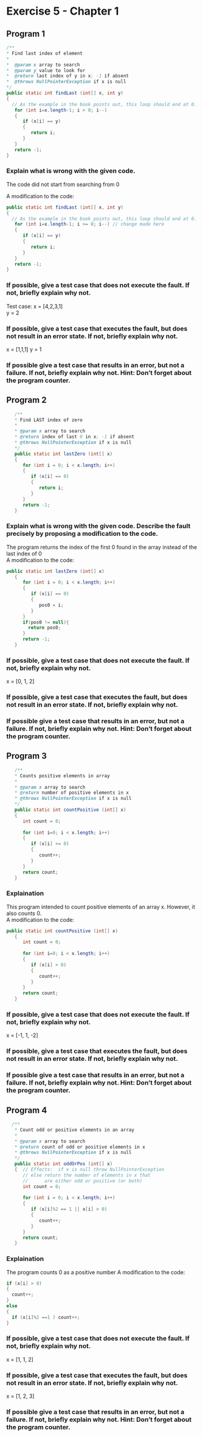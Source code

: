# Exercise 5 - Chapter 1

## Program 1
```java
/**
* Find last index of element
* 
*  @param x array to search
*  @param y value to look for
*  @return last index of y in x; -1 if absent
*  @throws NullPointerException if x is null
*/
public static int findLast (int[] x, int y)
{ 
  // As the example in the book points out, this loop should end at 0.
   for (int i=x.length-1; i > 0; i--)
   {
      if (x[i] == y) 
      {
         return i;
      }
   }
   return -1;
}
```

### Explain what is wrong with the given code.

The code did not start from searching from 0

A modification to the code:
```java
public static int findLast (int[] x, int y)
{ 
  // As the example in the book points out, this loop should end at 0.
   for (int i=x.length-1; i >= 0; i--) // change made here
   {
      if (x[i] == y) 
      {
         return i;
      }
   }
   return -1;
}
```

### If possible, give a test case that does not execute the fault. If not, briefly explain why not.
Test case:
x = [4,2,3,1]  
y = 2

### If possible, give a test case that executes the fault, but does not result in an error state. If not, briefly explain why not.
x = [1,1,1]
y = 1

### If possible give a test case that results in an error, but not a failure. If not, briefly explain why not. Hint: Don’t forget about the program counter.

## Program 2
```java
   /**
   * Find LAST index of zero
   *
   * @param x array to search
   * @return index of last 0 in x; -1 if absent
   * @throws NullPointerException if x is null
   */
   public static int lastZero (int[] x)
   {
      for (int i = 0; i < x.length; i++)
      {
         if (x[i] == 0)
         {
            return i;
         }
      }
      return -1;
   }
```

### Explain what is wrong with the given code. Describe the fault precisely by proposing a modification to the code.
The program returns the index of the first 0 found in the array instead of the last index of 0  
A modification to the code:  
```java
public static int lastZero (int[] x)
   {
      for (int i = 0; i < x.length; i++)
      {
         if (x[i] == 0)
         {
            pos0 = i;
         }
      }
      if(pos0 != null){
      	return pos0;
      }
      return -1;
   }
```

### If possible, give a test case that does not execute the fault. If not, briefly explain why not.
x = [0, 1, 2]

### If possible, give a test case that executes the fault, but does not result in an error state. If not, briefly explain why not.

### If possible give a test case that results in an error, but not a failure. If not, briefly explain why not. Hint: Don’t forget about the program counter.

## Program 3
```java
   /** 
   * Counts positive elements in array
   *
   * @param x array to search
   * @return number of positive elements in x
   * @throws NullPointerException if x is null
   */
   public static int countPositive (int[] x)
   {
      int count = 0;
   
      for (int i=0; i < x.length; i++)
      {
         if (x[i] >= 0)
         {
            count++;
         }
      }
      return count;
   }
```

### Explaination
This program intended to count positive elements of an array x. However, it also counts 0.  
A modification to the code:  
```java
public static int countPositive (int[] x)
   {
      int count = 0;
   
      for (int i=0; i < x.length; i++)
      {
         if (x[i] > 0)
         {
            count++;
         }
      }
      return count;
   }
```

### If possible, give a test case that does not execute the fault. If not, briefly explain why not.
x = [-1, 1, -2]

### If possible, give a test case that executes the fault, but does not result in an error state. If not, briefly explain why not.

### If possible give a test case that results in an error, but not a failure. If not, briefly explain why not. Hint: Don’t forget about the program counter.

## Program 4
```java
  /**
   * Count odd or positive elements in an array
   *
   * @param x array to search
   * @return count of odd or positive elements in x
   * @throws NullPointerException if x is null
   */
   public static int oddOrPos (int[] x)
   {  // Effects:  if x is null throw NullPointerException
      // else return the number of elements in x that
      //      are either odd or positive (or both)
      int count = 0;
   
      for (int i = 0; i < x.length; i++)
      {
         if (x[i]%2 == 1 || x[i] > 0)
         {
            count++;
         }
      }
      return count;
   }
```

### Explaination
The program counts 0 as a positive number
A modification to the code:  
```java
if (x[i] > 0)
{
  count++;
}
else
{
  if (x[i]%2 ==1 ) count++;
}
```
### If possible, give a test case that does not execute the fault. If not, briefly explain why not.
x = [1, 1, 2]

### If possible, give a test case that executes the fault, but does not result in an error state. If not, briefly explain why not.
x = [1, 2, 3]

### If possible give a test case that results in an error, but not a failure. If not, briefly explain why not. Hint: Don’t forget about the program counter.